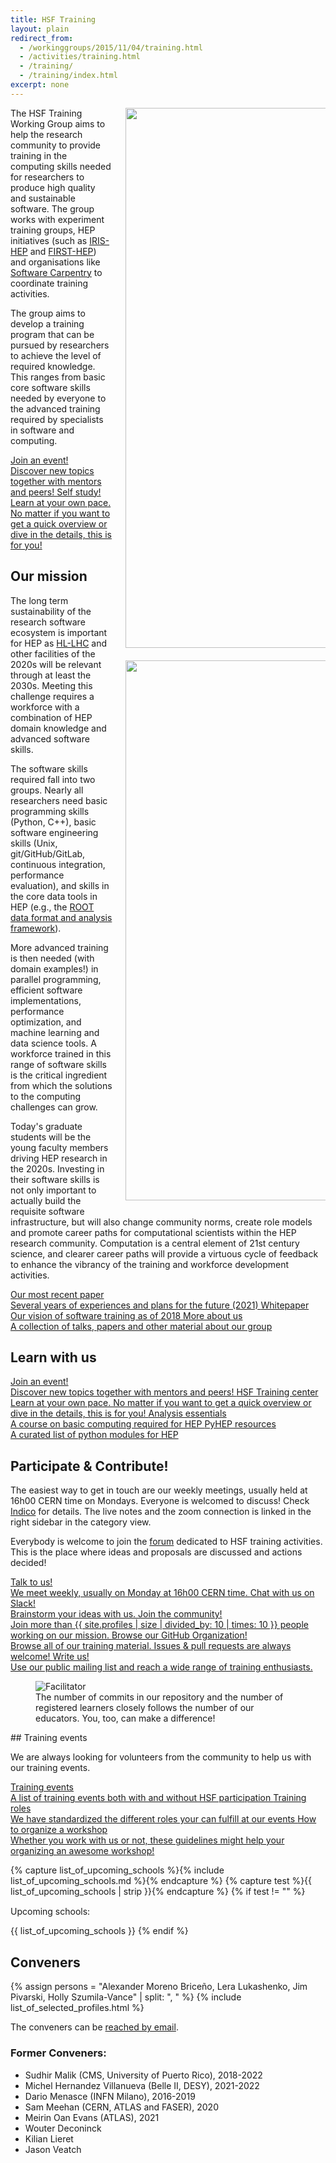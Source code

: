 ```yaml
---
title: HSF Training
layout: plain
redirect_from:
  - /workinggroups/2015/11/04/training.html
  - /activities/training.html
  - /training/
  - /training/index.html
excerpt: none
---
```


<img src="{{site.baseurl}}/images/training/analysis_preservation_bootcamp_participants.jpg" style="float: right; width: 90vw; max-width:320px; margin-left: 20px;margin-bottom: 20px;">

The HSF Training Working Group aims to help the research community to provide training in the computing skills needed for researchers to produce high quality and sustainable software. The group works with experiment training groups, HEP initiatives (such as [IRIS-HEP](https://iris-hep.org/) and [FIRST-HEP](https://first-hep.org/)) and organisations like [Software Carpentry](https://software-carpentry.org/) to coordinate training activities.

The group aims to develop a training program that can be pursued by researchers to achieve the level of required knowledge. This ranges from basic core software skills needed by everyone to the advanced training required by specialists in software and computing.

<div class="big-link-container">
  <a href="{{site.baseurl}}/Schools/events.html">
    Join an event!<br/>
    Discover new topics together with mentors and peers!
  </a>
  <a href="{{site.baseurl}}/training/curriculum.html">
    Self study!<br/>
    Learn at your own pace. No matter if you want to get a quick overview
    or dive in the details, this is for you!
  </a>
</div>


## Our mission

<img src="{{site.baseurl}}/images/training/instructor_mentor_small.jpg" style="float: right; width: 90vw; max-width:320px; margin-left: 20px;margin-bottom: 20px;">

The long term sustainability of the research software ecosystem is important for HEP as [HL-LHC](https://home.cern/science/accelerators/high-luminosity-lhc) and other facilities of the 2020s will be relevant through at least the 2030s. Meeting this challenge requires a workforce with a combination of HEP domain knowledge and advanced software skills.

The software skills required fall into two groups. Nearly all researchers need basic programming skills (Python, C++), basic software engineering skills (Unix, git/GitHub/GitLab, continuous integration, performance evaluation), and skills in the core data tools in HEP (e.g., the [ROOT data format and analysis framework](https://root.cern.ch/)).

More advanced training is then needed (with domain examples!) in parallel programming, efficient software implementations, performance optimization, and machine learning and data science tools. A workforce trained in this range of software skills is the critical ingredient from which the solutions to the computing challenges can grow.

Today's graduate students will be the young faculty members driving HEP research in the 2020s. Investing in their software skills is not only important to actually build the requisite software infrastructure, but will also change community norms, create role models and promote career paths for computational scientists within the HEP research community. Computation is a central element of 21st century science, and clearer career paths will provide a virtuous cycle of feedback to enhance the vibrancy of the training and workforce development activities.

<div class="big-link-container">
  <a href="https://arxiv.org/abs/2103.00659">
    Our most recent paper<br/>
    Several years of experiences and plans for the future (2021)
  </a>
  <a href="https://arxiv.org/abs/1807.02875">
    Whitepaper<br/>
    Our vision of software training as of 2018
  </a>
  <a href="{{site.baseurl}}/training/resources">
    More about us<br/>
    A collection of talks, papers and other material about our group
  </a>
</div>

## Learn with us

<div class="big-link-container">
  <a href="{{site.baseurl}}/Schools/events.html">
    Join an event!<br/>
    Discover new topics together with mentors and peers!
  </a>
  <a href="{{site.baseurl}}/training/curriculum.html">
    HSF Training center<br/>
    Learn at your own pace. No matter if you want to get a quick overview
    or dive in the details, this is for you!
  </a>
  <a href="https://hsf-training.github.io/analysis-essentials/">
    Analysis essentials<br/>
    A course on basic computing required for HEP
  </a>
  <a href="https://github.com/hsf-training/PyHEP-resources">
    PyHEP resources<br/>
    A curated list of python modules for HEP
  </a>
</div>

## Participate & Contribute!

The easiest way to get in touch are our weekly meetings, usually held at 16h00 CERN time on Mondays. Everyone is welcomed to discuss! Check [Indico](https://indico.cern.ch/category/10294/) for details. The live notes and the zoom connection is linked in the right sidebar in the category view.

Everybody is welcome to join the [forum](https://groups.google.com/forum/#!forum/hsf-training-wg) dedicated to HSF training activities. This is the place where ideas and proposals are discussed and actions decided!

<div class="big-link-container" style="margin-bottom: 1em">
  <a href="https://indico.cern.ch/category/10294/">
    Talk to us!<br/>
    We meet weekly, usually on Monday at 16h00 CERN time.
  </a>
  <a href="https://join.slack.com/t/hsftraining/shared_invite/zt-18sa7y3s6-5QuNY0sSnlP6HSNvoFREkg">
    Chat with us on Slack!<br/>
    Brainstorm your ideas with us. 
  </a>   
  <a href="{{site.baseurl}}/training/community.html">
    Join the community!<br/>
    Join more than {{ site.profiles | size | divided_by: 10 | times: 10 }} people working on our mission.
  </a>
  <a href="https://github.com/hsf-training/PyHEP-resources">
    Browse our GitHub Organization!<br/>
    Browse all of our training material. Issues & pull requests are always welcome!
  </a>
  <a href="https://groups.google.com/forum/#!forum/hsf-training-wg">
    Write us!<br/>
    Use our public mailing list and reach a wide range of training enthusiasts.
  </a>
</div>

<figure class="centered-figure" style="margin-bottom: 1em">
  <img src="{{ '/images/training/training_statistics.png' | relative_url }}" alt="Facilitator" style="max-width: 550px">
  <figcaption>
    The number of commits in our repository and the number of registered learners closely follows the number of our educators.
    You, too, can  make a difference!
  </figcaption>
</figure>
## Training events

We are always looking for volunteers from the community to help us with our training events.

<div class="big-link-container">
  <a href="{{site.baseurl}}/Schools/events.html">
    Training events<br/>
    A list of training events both with and without HSF participation
  </a>
  <a href="{{site.baseurl}}/training/educators.html">
    Training roles<br/>
    We have standardized the different roles your can fulfill at our events
  </a>
  <a href="{{site.baseurl}}/training/howto-event.html">
    How to organize a workshop<br/>
    Whether you work with us or not, these guidelines might help your organizing an awesome workshop!
  </a>
</div>

{% capture list_of_upcoming_schools %}{% include list_of_upcoming_schools.md %}{% endcapture %}
{% capture test %}{{ list_of_upcoming_schools | strip }}{% endcapture %}
{% if test  != "" %}
<div style="margin-top: 2ex; margin-bottom: 1ex">Upcoming schools:</div>

{{ list_of_upcoming_schools }}
{% endif %}
## Conveners

{% assign persons = "Alexander Moreno Briceño, Lera Lukashenko, Jim Pivarski, Holly Szumila-Vance" | split: ", " %}
{% include list_of_selected_profiles.html %}

The conveners can be [reached by email](mailto:alexander.moreno@uan.edu.co,valeriia.lukashenko@cern.ch,pivarski@princeton.edu,hszumila@jlab.org). <!-- markdown-link-check-disable-line -->

### Former Conveners:

- Sudhir Malik (CMS, University of Puerto Rico), 2018-2022
- Michel Hernandez Villanueva (Belle II, DESY), 2021-2022
- Dario Menasce (INFN Milano), 2016-2019
- Sam Meehan (CERN, ATLAS and FASER), 2020
- Meirin Oan Evans (ATLAS), 2021
- Wouter Deconinck
- Kilian Lieret
- Jason Veatch
